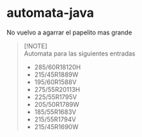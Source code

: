 # automata-java
No vuelvo a agarrar el papelito mas grande

> [!NOTE] \
> Automata para las siguientes entradas
> - 285/60R18120H
> - 215/45R1889W
> - 195/60R1588V
> - 275/55R20113H
> - 225/55R1795V
> - 205/50R1789W
> - 185/55R1683V
> - 215/55R1794V
> - 215/45R1690W
